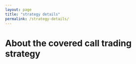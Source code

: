 ```yaml
---
layout: page
title: "strategy details"
permalink: /strategy-details/
---
```


# About the covered call trading strategy
